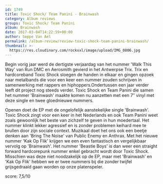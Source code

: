 ```yaml
---
id: 1749
title: Toxic Shock/ Team Panini - Brainwash
category: Album reviews
groups: Toxic Shock/ Team Panini
album: Brainwash
date: 2017-03-04T14:22:59+00:00
author: Seppe Van Ael
permalink: /album-review/review-toxic-shock-team-panini-brainwash/
thumbnail: >-
  https://res.cloudinary.com/rockxxl/image/upload/IMG_0806.jpg
---
```

Begin vorig jaar werd de dertigste verjaardag van het nummer 'Walk This Way' van Run DMC en Aerosmith gevierd in het Antwerpse Trix. Trix en hardcoreband Toxic Shock sloegen de handen in elkaar en gingen opzoek naar metalbands die voor een keer een nummer zouden schrijven in samenwerking met rappers en hiphoppers.Ondertussen een jaar verder leeft dit project nog steeds verder. Toxic Shock en Team Panini die samen het nummer 'Brainwash' maakte komen nu aanzetten met een 7″ vinyl met deze single en twee gloednieuwe nummers.

Openen doet de EP met de ongelofelijk aanstekelijke single 'Brainwash'. Toxic Shock zingt voor een keer in het Nederlands en ook Team Panini weet zoals gewoonlijk het beste van zichzelf te geven in hun moedertaal. Het nummer klinkt lekker agressief en is zonder problemen keihard mee te brullen door zijn sociale context. Muzikaal doet het ons ook een beetje denken aan 'Bring The Noise' van Public Enemy en Anthrax. Met het nieuwe nummer 'Kak Op Flik' krijgen we een even fantastisch en vergelijkbaar vervolg op 'Brainwash'. Het nummer 'Beastie Boys' is dan weer een straight forward hardcorepunk nummer enkel gebracht wordt door Toxic Shock. Misschien was deze niet noodzakelijk op de EP, maar met 'Brainwash' en 'Kak Op Flik' hebben we er twee nummers bij die zonder twijfel grijsgedraaid gaan worden op onze platenspeler.

score: 7,5/10
